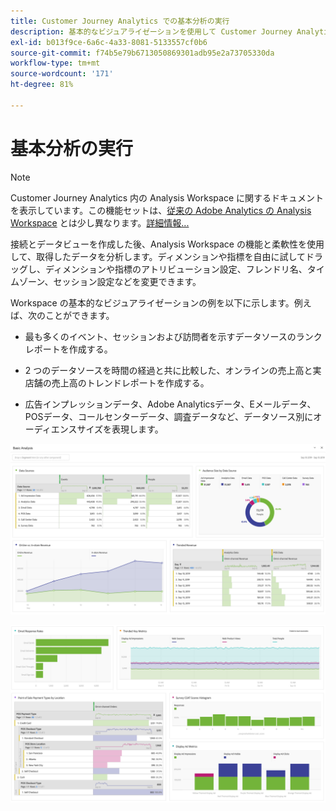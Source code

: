 ```yaml
---
title: Customer Journey Analytics での基本分析の実行
description: 基本的なビジュアライゼーションを使用して Customer Journey Analytics のデータを分析する方法について説明します。
exl-id: b013f9ce-6a6c-4a33-8081-5133557cf0b6
source-git-commit: f74b5e79b6713050869301adb95e2a73705330da
workflow-type: tm+mt
source-wordcount: '171'
ht-degree: 81%

---
```


# 基本分析の実行

>[!NOTE]
>
>Customer Journey Analytics 内の Analysis Workspace に関するドキュメントを表示しています。この機能セットは、[従来の Adobe Analytics の Analysis Workspace](https://experienceleague.adobe.com/docs/analytics/analyze/analysis-workspace/home.html) とは少し異なります。[詳細情報...](/help/getting-started/cja-aa.md)

接続とデータビューを作成した後、Analysis Workspace の機能と柔軟性を使用して、取得したデータを分析します。ディメンションや指標を自由に試してドラッグし、ディメンションや指標のアトリビューション設定、フレンドリ名、タイムゾーン、セッション設定などを変更できます。

Workspace の基本的なビジュアライゼーションの例を以下に示します。例えば、次のことができます。

* 最も多くのイベント、セッションおよび訪問者を示すデータソースのランクレポートを作成する。

* 2 つのデータソースを時間の経過と共に比較した、オンラインの売上高と実店舗の売上高のトレンドレポートを作成する。

* 広告インプレッションデータ、Adobe Analyticsデータ、Eメールデータ、POSデータ、コールセンターデータ、調査データなど、データソース別にオーディエンスサイズを表現します。

![](assets/cja-basic-analysis.png)

![](assets/cja-basic-analysis2.png)
